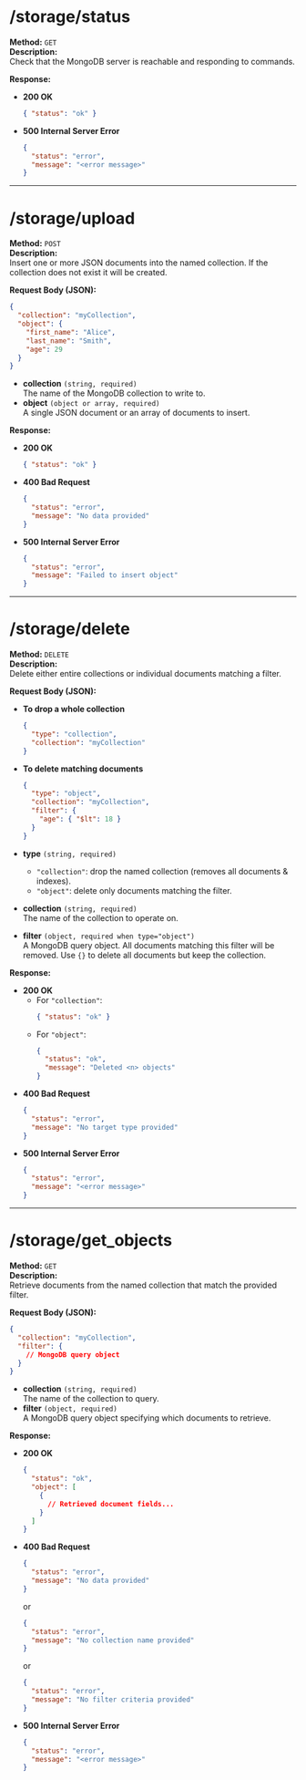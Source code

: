 

# /storage/status

**Method:** `GET`  
**Description:**  
Check that the MongoDB server is reachable and responding to commands.

**Response:**  
- **200 OK**  
  ```json
  { "status": "ok" }
  ```
- **500 Internal Server Error**  
  ```json
  {
    "status": "error",
    "message": "<error message>"
  }
  ```


---

# /storage/upload

**Method:** `POST`  
**Description:**  
Insert one or more JSON documents into the named collection. If the collection does not exist it will be created.

**Request Body (JSON):**  
```json
{
  "collection": "myCollection",
  "object": {                  
    "first_name": "Alice",
    "last_name": "Smith",
    "age": 29
  }
}
```

- **collection** `(string, required)`  
  The name of the MongoDB collection to write to.  
- **object** `(object or array, required)`  
  A single JSON document or an array of documents to insert.

**Response:**  
- **200 OK**  
  ```json
  { "status": "ok" }
  ```
- **400 Bad Request**  
  ```json
  {
    "status": "error",
    "message": "No data provided"            
  }
  ```
- **500 Internal Server Error**  
  ```json
  {
    "status": "error",
    "message": "Failed to insert object"
  }
  ```


---

# /storage/delete

**Method:** `DELETE`  
**Description:**  
Delete either entire collections or individual documents matching a filter.

**Request Body (JSON):**  
- **To drop a whole collection**  
  ```json
  {
    "type": "collection",
    "collection": "myCollection"
  }
  ```
- **To delete matching documents**  
  ```json
  {
    "type": "object",
    "collection": "myCollection",
    "filter": {
      "age": { "$lt": 18 }
    }
  }
  ```

- **type** `(string, required)`  
  - `"collection"`: drop the named collection (removes all documents & indexes).  
  - `"object"`: delete only documents matching the filter.  
- **collection** `(string, required)`  
  The name of the collection to operate on.  
- **filter** `(object, required when type="object")`  
  A MongoDB query object. All documents matching this filter will be removed. Use `{}` to delete all documents but keep the collection.

**Response:**  
- **200 OK**  
  - For `"collection"`:  
    ```json
    { "status": "ok" }
    ```
  - For `"object"`:  
    ```json
    {
      "status": "ok",
      "message": "Deleted <n> objects"
    }
    ```
- **400 Bad Request**  
  ```json
  {
    "status": "error",
    "message": "No target type provided"
  }
  ```
- **500 Internal Server Error**  
  ```json
  {
    "status": "error",
    "message": "<error message>"
  }
  ```


---

# /storage/get_objects

**Method:** `GET`  
**Description:**  
Retrieve documents from the named collection that match the provided filter.

**Request Body (JSON):**  
```json
{
  "collection": "myCollection",
  "filter": {
    // MongoDB query object
  }
}
```

- **collection** `(string, required)`  
  The name of the collection to query.  
- **filter** `(object, required)`  
  A MongoDB query object specifying which documents to retrieve.

**Response:**  
- **200 OK**  
  ```json
  {
    "status": "ok",
    "object": [
      {
        // Retrieved document fields...
      }
    ]
  }
  ```
- **400 Bad Request**  
  ```json
  {
    "status": "error",
    "message": "No data provided"
  }
  ```  
  or  
  ```json
  {
    "status": "error",
    "message": "No collection name provided"
  }
  ```  
  or  
  ```json
  {
    "status": "error",
    "message": "No filter criteria provided"
  }
  ```
- **500 Internal Server Error**  
  ```json
  {
    "status": "error",
    "message": "<error message>"
  }
  ```